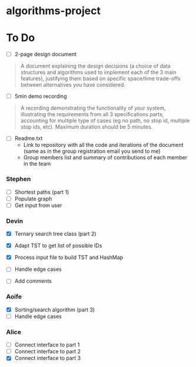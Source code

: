 # algorithms-project

# To Do

- [ ] 2-page design document
> A document explaining the design decisions (a choice of data structures and algorithms used to implement each of the 3 main features), justifying them based on specific space/time trade-offs between alternatives you have considered. 


- [ ] 5min demo recording
> A recording demonstrating the functionality of your system, illustrating the requirements from all 3 specifications parts, accounting for multiple type of cases (eg no path, no stop id, multiple stop ids, etc). Maximum duration should be 5 minutes.


- [ ] Readme.txt
    - Link to repository with all the code and iterations of the document (same as in the group
    registration email you send to me)
    - Group members list and summary of contributions of each member in the team

### Stephen
- [ ] Shortest paths (part 1)
- [ ] Populate graph
- [ ] Get input from user

### Devin

- [x] Ternary search tree class (part 2)
- [x] Adapt TST to get list of possible IDs
- [x] Process input file to build TST and HashMap
- [ ] Handle edge cases
- [ ] Add comments


### Aoife

- [x] Sorting/search algorithm (part 3)
- [ ] Handle edge cases

### Alice
- [ ] Connect interface to part 1
- [ ] Connect interface to part 2
- [x] Connect interface to part 3
